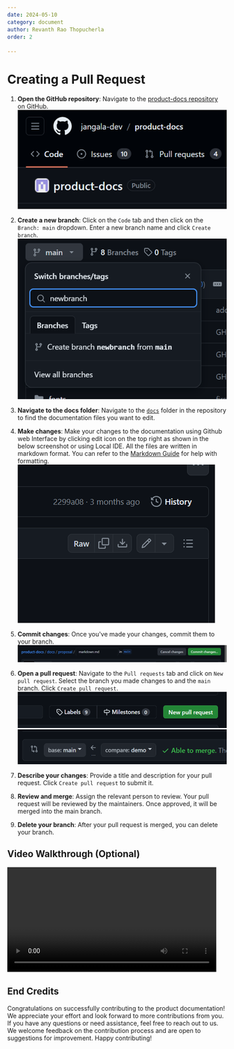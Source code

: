 ```yaml
---
date: 2024-05-10
category: document
author: Revanth Rao Thopucherla
order: 2

---
```


# Creating a Pull Request

1. **Open the GitHub repository**: Navigate to the [product-docs repository](https://github.com/jangala-dev/product-docs) on GitHub.
![alt text](images/github-code-tab.png)

2. **Create a new branch**: Click on the `Code` tab and then click on the `Branch: main` dropdown. Enter a new branch name and click `Create branch`.
![alt text](images/new-branch.png)

3. **Navigate to the docs folder**: Navigate to the [`docs`](https://github.com/jangala-dev/product-docs/tree/main/docs)  folder in the repository to find the documentation files you want to edit.
4. **Make changes**: Make your changes to the documentation using Github web Interface by clicking edit icon on the top right as shown in the below screenshot or using Local IDE. All the files are written in markdown format. You can refer to the [Markdown Guide](https://guides.github.com/features/mastering-markdown/) for help with formatting.
![alt text](images/edit-icon.png)
5. **Commit changes**: Once you've made your changes, commit them to your branch.
![alt text](images/commit-changes.png)
6. **Open a pull request**: Navigate to the `Pull requests` tab and click on `New pull request`. Select the branch you made changes to and the `main` branch. Click `Create pull request`.
![alt text](images/create-pull-request.png)
![alt text](images/branches.png)
7. **Describe your changes**: Provide a title and description for your pull request. Click `Create pull request` to submit it.
8. **Review and merge**: Assign the relevant person to review. Your pull request will be reviewed by the maintainers. Once approved, it will be merged into the main branch.
9. **Delete your branch**: After your pull request is merged, you can delete your branch.

## Video Walkthrough (Optional)

<video src="/contributing-video.mp4"  height="240" controls></video>

## End Credits

Congratulations on successfully contributing to the product documentation! We appreciate your effort and look forward to more contributions from you. If you have any questions or need assistance, feel free to reach out to us. We welcome feedback on the contribution process and are open to suggestions for improvement. Happy contributing!
